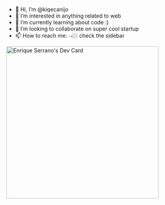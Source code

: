 - 👋 Hi, I’m @kiqecanijo
- 👀 I’m interested in anything related to web
- 🌱 I’m currently learning about code :)
- 💞️ I’m looking to collaborate on super cool startup
- 📫 How to reach me: 👈🏼 check the sidebar



<a href="https://app.daily.dev/kiqecanijo"><img src="https://api.daily.dev/devcards/f1ff82c62e7e46308bffcbbb6af27d59.png?r=9z6" width="400" alt="Enrique Serrano's Dev Card"/></a>

